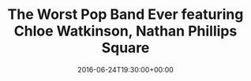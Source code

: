 ---
templateKey: event
guid: 08993e9d-6eab-11ea-99c5-002590d1d1b0
date: 2016-06-24T19:30:00+00:00
eventTime: '7:30pm'
title: The Worst Pop Band Ever featuring Chloe Watkinson, Nathan Phillips Square
artist: The Worst Pop Band Ever featuring Chloe Watkinson
city: Toronto
venue: Nathan Phillips Square
group: The Worst Pop Band Ever
guests: Keep Rocking You Dance group and the Swing Dancers
url: www.torontojazz.com
---